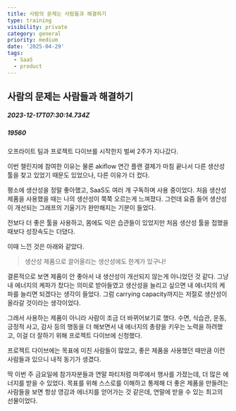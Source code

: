 ```yaml
---
title: 사람의 문제는 사람들과 해결하기
type: training
visibility: private
category: general
priority: medium
date: '2025-04-29'
tags:
  - SaaS
  - product
---
```

## 사람의 문제는 사람들과 해결하기
##### 2023-12-17T07:30:14.734Z
##### 19560

<p>오프라이트 팀과 프로젝트 다이브를 시작한지 벌써 2주가 지나갔다.</p><p>이번 챌린지에 참여한 이유는 물론 akiflow 연간 플랜 결제가 마침 끝나서 다른 생산성 툴을 찾고 있었기 때문도 있었으나, 다른 이유가 더 컸다.</p><p></p><p>평소에 생산성을 정말 좋아했고, SaaS도 여러 개 구독하며 사용 중이었다. 처음 생산성 제품을 사용했을 때는 나의 생산성이 쭉쭉 오르는게 느껴졌다. 그런데 요즘 들어 생산성이 개선되는 그래프의 기울기가 완만해지는 기분이 들었다.</p><p></p><p>전보다 더 좋은 툴을 사용하고, 몸에도 익은 습관들이 있었지만 처음 생산성 툴을 접했을 때보다 성장속도는 더뎠다.</p><p>이때 느낀 것은 아래와 같았다.</p><blockquote><p>생산성 제품으로 끌어올리는 생산성에도 한계가 있구나!</p></blockquote><p></p><p>결론적으로 보면 제품이 안 좋아서 내 생산성이 개선되지 않는게 아니었던 것 같다. 그냥 내 에너지의 케파가 찼다는 의미로 받아들였고 생산성을 늘리고 싶으면 내 에너지의 케파를 늘리면 되겠다는 생각이 들었다. 그럼 carrying capacity까지는 저절로 생산성이 올라갈 것이라는 생각이었다.</p><p></p><p>그래서 사용하는 제품이 아니라 사람이 조금 더 바뀌어보기로 했다. 수면, 식습관, 운동, 긍정적 사고, 감사 등의 행동을 더 해보면서 내 에너지의 총량을 키우는 노력을 하려했고, 이걸 더 잘하기 위해 프로젝트 다이브에 신청했다.</p><p></p><p>프로젝트 다이브에는 목표에 미친 사람들이 많았고, 좋은 제품을 사용했던 때만큼 이런 사람들과 있으니 내적 동기가 생겼다. </p><p></p><p>딱 이번 주 금요일에 참가자분들과 연말 파티처럼 마루에서 행사를 가졌는데, 더 많은 에너지를 받을 수 있었다. 목표를 위해 스스로를 이해하고 통제해 더 좋은 제품을 만들려는 사람들을 보면 항상 영감과 에너지를 얻어가는 것 같은데, 연말에 받을 수 있는 최고의 선물이었다.</p>
